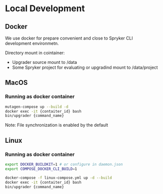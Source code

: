 # Local Development

## Docker

We use docker for prepare convenient and close to Spryker CLI development environmetn.

Directory mount in cointainer:
- Upgrader source mount to /data
- Some Spryker project for evaluating or upgradind mount to /data/project

## MacOS

### Running as docker container

```bash
mutagen-compose up --build -d
docker exec -it {contaiter_id} bash
bin/upgrader {command_name}
```

Note: File synchronization is enabled by the default

## Linux

### Running as docker container

```bash
export DOCKER_BUILDKIT=1 # or configure in daemon.json
export COMPOSE_DOCKER_CLI_BUILD=1

docker-compose -f linux-compose.yml up -d --build
docker exec -it {contaiter_id} bash
bin/upgrader {command_name}
```
